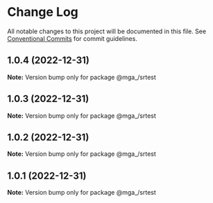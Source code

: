 # Change Log

All notable changes to this project will be documented in this file.
See [Conventional Commits](https://conventionalcommits.org) for commit guidelines.

## 1.0.4 (2022-12-31)

**Note:** Version bump only for package @mga_/srtest





## 1.0.3 (2022-12-31)

**Note:** Version bump only for package @mga_/srtest





## 1.0.2 (2022-12-31)

**Note:** Version bump only for package @mga_/srtest





## 1.0.1 (2022-12-31)

**Note:** Version bump only for package @mga_/srtest
